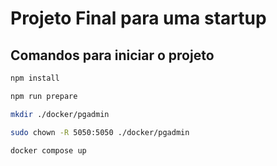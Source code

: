 # Projeto Final para uma startup

## Comandos para iniciar o projeto

```bash
npm install

npm run prepare 

mkdir ./docker/pgadmin

sudo chown -R 5050:5050 ./docker/pgadmin

docker compose up

```

